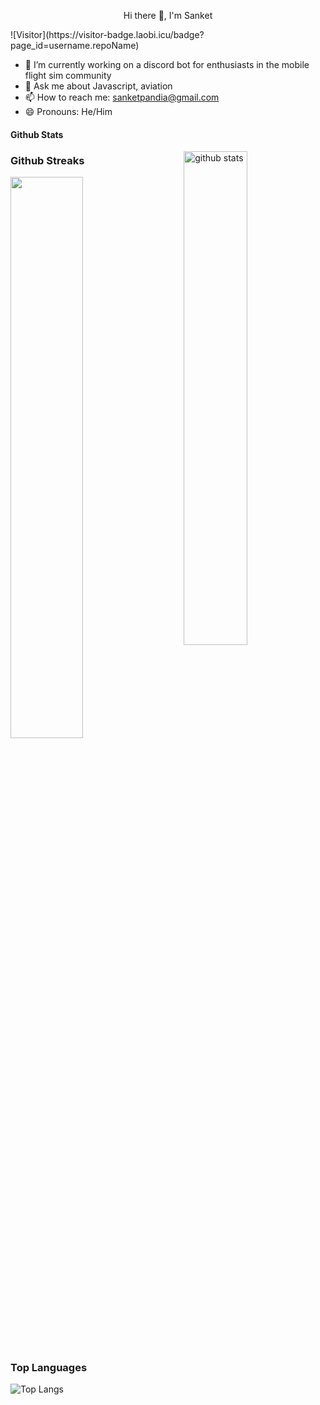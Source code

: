 <p align="center">
 Hi there 👋, I'm Sanket
</p>
![Visitor](https://visitor-badge.laobi.icu/badge?page_id=username.repoName)

- 🔭 I’m currently working on a discord bot for enthusiasts in the mobile flight sim community
- 💬 Ask me about Javascript, aviation
- 📫 How to reach me: sanketpandia@gmail.com
- 😄 Pronouns: He/Him

#### Github Stats
<img src="https://github-readme-stats.vercel.app/api?username=sanketpandia&show_icons=true&theme=gotham" alt="github stats" width="45%" align="right"/>

### Github Streaks
<img src="https://github-readme-streak-stats.herokuapp.com/?user=sanketpandia&theme=dark" width="48%" >

### Top Languages
 ![Top Langs](https://github-readme-stats.vercel.app/api/top-langs/?username=sanketpandia&layout=compact)

